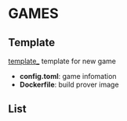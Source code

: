 # GAMES

## Template
[template_](./_template) template for new game
- **config.toml**: game infomation
- **Dockerfile**: build prover image

## List

